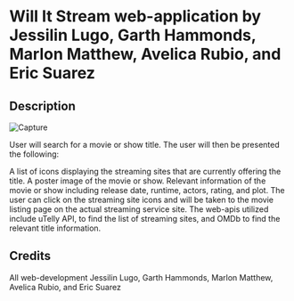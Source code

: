 # Will It Stream web-application by Jessilin Lugo, Garth Hammonds, Marlon Matthew, Avelica Rubio, and Eric Suarez

## Description

![Capture](https://user-images.githubusercontent.com/73320305/103729786-0acfa080-4f96-11eb-9b3c-18045bb5a68c.PNG)

User will search for a movie or show title.
The user will then be presented the following:

A list of icons displaying the streaming sites that are currently offering the title.
A poster image of the movie or show.
Relevant information of the movie or show including release date, runtime, actors, rating, and plot.
The user can click on the streaming site icons and will be taken to the movie listing page on the actual streaming service site.
The web-apis utilized include uTelly API, to find the list of streaming sites, and OMDb to find the relevant title information.

## Credits

All web-development Jessilin Lugo, Garth Hammonds, Marlon Matthew, Avelica Rubio, and Eric Suarez
